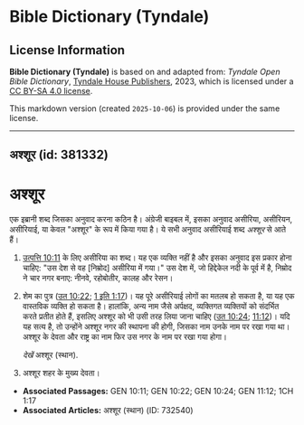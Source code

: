 # Bible Dictionary (Tyndale)

## License Information

**Bible Dictionary (Tyndale)** is based on and adapted from: _Tyndale Open Bible Dictionary_, [Tyndale House Publishers](https://tyndaleopenresources.com/), 2023, which is licensed under a [CC BY-SA 4.0 license](https://creativecommons.org/licenses/by-sa/4.0/legalcode.en).

This markdown version (created `2025-10-06`) is provided under the same license.



--------------------------------

## अश्शूर (id: 381332)

अश्शूर
======

एक इब्रानी शब्द जिसका अनुवाद करना कठिन है। अंग्रेजी बाइबल में, इसका अनुवाद असीरिया, असीरियन, असीरियाई, या केवल "अश्शूर" के रूप में किया गया है। ये सभी अनुवाद असीरियाई शब्द *अश्शूर* से आते हैं।

1. [उत्पत्ति 10:11](https://ref.ly/Gen10:11) के लिए असीरिया का शब्द। यह एक व्यक्ति नहीं है और इसका अनुवाद इस प्रकार होना चाहिए: "उस देश से वह \[निम्रोद] असीरिया में गया।" उस देश में, जो हिद्देकेल नदी के पूर्व में है, निम्रोद ने चार नगर बनाए: नीनवे, रहोबोतीर, कालह और रेसन।
2. शेम का पुत्र ([उत 10:22](https://ref.ly/Gen10:22); [1 इति 1:17](https://ref.ly/1Chr1:17))। यह पूरे असीरियाई लोगों का मतलब हो सकता है, या यह एक वास्तविक व्यक्ति हो सकता है। हालांकि, अन्य नाम जैसे अर्पक्षद, व्यक्तिगत व्यक्तियों को संदर्भित करते प्रतीत होते हैं, इसलिए अश्शूर को भी उसी तरह लिया जाना चाहिए ([उत 10:24](https://ref.ly/Gen10:24); [11:12](https://ref.ly/Gen11:12))। यदि यह सत्य है, तो उन्होंने अश्शूर नगर की स्थापना की होगी, जिसका नाम उनके नाम पर रखा गया था। अश्शूर के देवता और राष्ट्र का नाम फिर उस नगर के नाम पर रखा गया होगा।

    *देखें* अश्शूर (स्थान).

3. अश्शूर शहर के मुख्य देवता।

* **Associated Passages:** GEN 10:11; GEN 10:22; GEN 10:24; GEN 11:12; 1CH 1:17
* **Associated Articles:** अश्शूर (स्थान) (ID: 732540)

